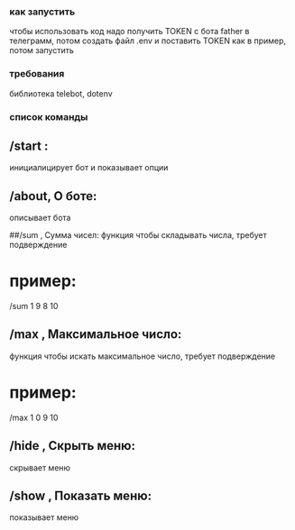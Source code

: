 ### как запустить
чтобы использовать код надо получить TOKEN с бота father в телеграмм, потом создать файл .env и поставить TOKEN как в пример, потом запустить

### требования
библиотека telebot, dotenv


### список команды

## /start : 
инициалицирует бот и показывает опции
## /about, О боте: 
описывает бота

##/sum , Сумма чисел: 
функция чтобы складывать числа, требует подверждение
# пример:
/sum
1 9 8 10
## /max , Максимальное число: 
функция чтобы искать максимальное число, требует подверждение
# пример:
/max
1 0 9 10
## /hide , Скрыть меню: 
скрывает меню
## /show , Показать меню: 
показывает меню

